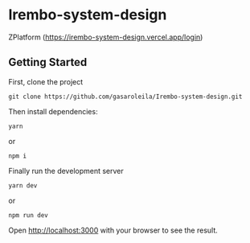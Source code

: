 # Irembo-system-design
ZPlatform (https://irembo-system-design.vercel.app/login)

## Getting Started
First, clone the project
```
git clone https://github.com/gasaroleila/Irembo-system-design.git
```
Then install dependencies:

```
yarn
```
or

```
npm i
```

Finally run the development server
```
yarn dev

```
or 

```
npm run dev

```
Open [http://localhost:3000](http://localhost:3000) with your browser to see the result.
